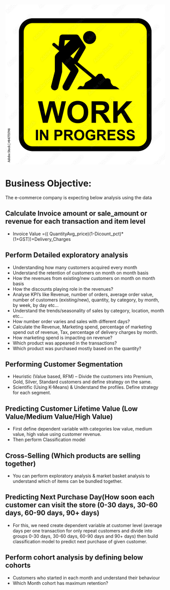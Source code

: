 

![work in progress](images/1000_F_84773798_DsBY5SMlNebYQH5hsQujbSrqwMn6XTcb.jpg)




# Business Objective:
The e-commerce company is expecting below analysis using the data

## Calculate Invoice amount or sale_amount or revenue for each transaction and item level
- Invoice Value =(( QuantityAvg_price)(1-Dicount_pct)*(1+GST))+Delivery_Charges

## Perform Detailed exploratory analysis
- Understanding how many customers acquired every month
- Understand the retention of customers on month on month basis
- How the revenues from existing/new customers on month on month basis
- How the discounts playing role in the revenues?
- Analyse KPI’s like Revenue, number of orders, average order value, number of customers (existing/new), quantity, by category, by month, by week, by day etc…
- Understand the trends/seasonality of sales by category, location, month etc…
- How number order varies and sales with different days?
- Calculate the Revenue, Marketing spend, percentage of marketing spend out of revenue, Tax, percentage of delivery charges by month.
- How marketing spend is impacting on revenue?
- Which product was appeared in the transactions?
- Which product was purchased mostly based on the quantity?


## Performing Customer Segmentation
- Heuristic (Value based, RFM) – Divide the customers into Premium, Gold, Silver, Standard customers and define strategy on the same.
- Scientific (Using K-Means) & Understand the profiles. Define strategy for each segment.

## Predicting Customer Lifetime Value (Low Value/Medium Value/High Value)
- First define dependent variable with categories low value, medium value, high value using customer revenue.
- Then perform Classification model

## Cross-Selling (Which products are selling together)
- You can perform exploratory analysis & market basket analysis to understand which of items can be bundled together.

## Predicting Next Purchase Day(How soon each customer can visit the store (0-30 days, 30-60 days, 60-90 days, 90+ days)
- For this, we need create dependent variable at customer level (average days per one transaction for only repeat customers and divide into groups 0-30 days, 30-60 days, 60-90 days and 90+ days) then build classification model to predict next purchase of given customer.


## Perform cohort analysis by defining below cohorts
- Customers who started in each month and understand their behaviour
- Which Month cohort has maximum retention?